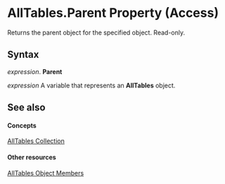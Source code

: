 
# AllTables.Parent Property (Access)

Returns the parent object for the specified object. Read-only.


## Syntax

 _expression_. **Parent**

 _expression_ A variable that represents an **AllTables** object.


## See also


#### Concepts


[AllTables Collection](530bff2d-1d0b-4790-a0f4-ffc628e7f130.md)
#### Other resources


[AllTables Object Members](29ac5838-ff13-b187-8f1e-54e7a533d084.md)
